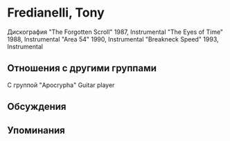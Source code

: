 # Fredianelli, Tony

Дискография
"The Forgotten Scroll" 1987, Instrumental
"The Eyes of Time" 1988, Instrumental
"Area 54" 1990, Instrumental
"Breakneck Speed" 1993, Instrumental

## Отношения с другими группами

C группой "Apocrypha" Guitar player

## Обсуждения


## Упоминания

